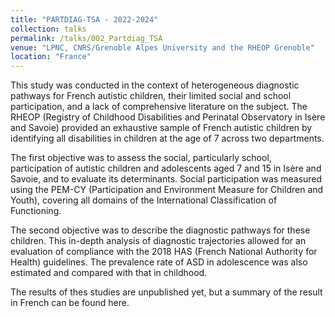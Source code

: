 ```yaml
---
title: "PARTDIAG-TSA - 2022-2024"
collection: talks
permalink: /talks/002_Partdiag_TSA
venue: "LPNC, CNRS/Grenoble Alpes University and the RHEOP Grenoble"
location: "France"
---
```


This study was conducted in the context of heterogeneous diagnostic pathways for French autistic children, their limited social and school participation, and a lack of comprehensive literature on the subject. The RHEOP (Registry of Childhood Disabilities and Perinatal Observatory in Isère and Savoie) provided an exhaustive sample of French autistic children by identifying all disabilities in children at the age of 7 across two departments.

The first objective was to assess the social, particularly school, participation of autistic children and adolescents aged 7 and 15 in Isère and Savoie, and to evaluate its determinants. Social participation was measured using the PEM-CY (Participation and Environment Measure for Children and Youth), covering all domains of the International Classification of Functioning.

The second objective was to describe the diagnostic pathways for these children. This in-depth analysis of diagnostic trajectories allowed for an evaluation of compliance with the 2018 HAS (French National Authority for Health) guidelines. The prevalence rate of ASD in adolescence was also estimated and compared with that in childhood.

The results of thes studies are unpublished yet, but a summary of the result in French can be found here. 